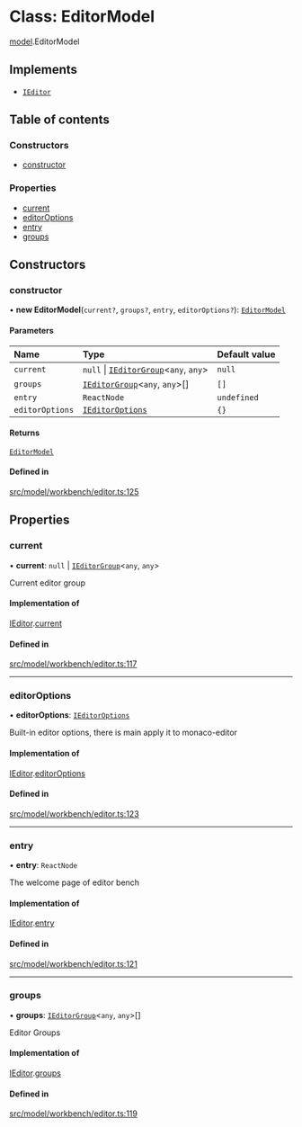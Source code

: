 # Class: EditorModel

[model](../modules/model.md).EditorModel

## Implements

- [`IEditor`](../interfaces/model.IEditor.md)

## Table of contents

### Constructors

- [constructor](model.EditorModel.md#constructor)

### Properties

- [current](model.EditorModel.md#current)
- [editorOptions](model.EditorModel.md#editoroptions)
- [entry](model.EditorModel.md#entry)
- [groups](model.EditorModel.md#groups)

## Constructors

### constructor

• **new EditorModel**(`current?`, `groups?`, `entry`, `editorOptions?`): [`EditorModel`](model.EditorModel.md)

#### Parameters

| Name | Type | Default value |
| :------ | :------ | :------ |
| `current` | ``null`` \| [`IEditorGroup`](../interfaces/model.IEditorGroup.md)\<`any`, `any`\> | `null` |
| `groups` | [`IEditorGroup`](../interfaces/model.IEditorGroup.md)\<`any`, `any`\>[] | `[]` |
| `entry` | `ReactNode` | `undefined` |
| `editorOptions` | [`IEditorOptions`](../modules/model.md#ieditoroptions) | `{}` |

#### Returns

[`EditorModel`](model.EditorModel.md)

#### Defined in

[src/model/workbench/editor.ts:125](https://github.com/mtsdnz/allai-core/blob/5932278/src/model/workbench/editor.ts#L125)

## Properties

### current

• **current**: ``null`` \| [`IEditorGroup`](../interfaces/model.IEditorGroup.md)\<`any`, `any`\>

Current editor group

#### Implementation of

[IEditor](../interfaces/model.IEditor.md).[current](../interfaces/model.IEditor.md#current)

#### Defined in

[src/model/workbench/editor.ts:117](https://github.com/mtsdnz/allai-core/blob/5932278/src/model/workbench/editor.ts#L117)

___

### editorOptions

• **editorOptions**: [`IEditorOptions`](../modules/model.md#ieditoroptions)

Built-in editor options, there is main apply it to monaco-editor

#### Implementation of

[IEditor](../interfaces/model.IEditor.md).[editorOptions](../interfaces/model.IEditor.md#editoroptions)

#### Defined in

[src/model/workbench/editor.ts:123](https://github.com/mtsdnz/allai-core/blob/5932278/src/model/workbench/editor.ts#L123)

___

### entry

• **entry**: `ReactNode`

The welcome page of editor bench

#### Implementation of

[IEditor](../interfaces/model.IEditor.md).[entry](../interfaces/model.IEditor.md#entry)

#### Defined in

[src/model/workbench/editor.ts:121](https://github.com/mtsdnz/allai-core/blob/5932278/src/model/workbench/editor.ts#L121)

___

### groups

• **groups**: [`IEditorGroup`](../interfaces/model.IEditorGroup.md)\<`any`, `any`\>[]

Editor Groups

#### Implementation of

[IEditor](../interfaces/model.IEditor.md).[groups](../interfaces/model.IEditor.md#groups)

#### Defined in

[src/model/workbench/editor.ts:119](https://github.com/mtsdnz/allai-core/blob/5932278/src/model/workbench/editor.ts#L119)
